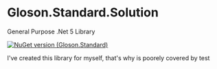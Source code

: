 # Gloson.Standard.Solution
General Purpose .Net 5 Library 

[![NuGet version (Gloson.Standard)](https://img.shields.io/nuget/v/Gloson.Standard.svg?style=flat-square)](https://www.nuget.org/packages/Gloson.Standard/) 

I've created this library for myself, that's why is poorely covered by test  
